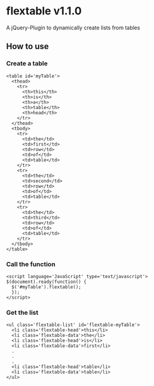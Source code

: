 # flextable v1.1.0
A jQuery-Plugin to dynamically create lists from tables

## How to use

### Create a table

```
<table id='myTable'>
  <thead>
    <tr>
      <th>this</th>
      <th>is</th>
      <th>a</th>
      <th>table</th>
      <th>head</th>
    </tr>
  </thead>
  <tbody>
    <tr>
      <td>the</td>
      <td>first</td>
      <td>row</td>
      <td>of</td>
      <td>table</td>
    </tr>
    <tr>
      <td>the</td>
      <td>second</td>
      <td>row</td>
      <td>of</td>
      <td>table</td>
    </tr>
    <tr>
      <td>the</td>
      <td>third</td>
      <td>row</td>
      <td>of</td>
      <td>table</td>
    </tr>
  </tbody>
</table>
```

### Call the function

```
<script language='JavaScript' type='text/javascript'>
$(document).ready(function() {
  $('#myTable').flextable();
  });
</script>
```

### Get the list
```
<ul class='flextable-list' id='flextable-myTable'>
  <li class='flextable-head'>this</li>
  <li class='flextable-data'>the</li>
  <li class='flextable-head'>is</li>
  <li class='flextable-data'>first</li>
  .
  .
  .
  <li class='flextable-head'>table</li>
  <li class='flextable-data'>table</li>
</ul>

